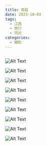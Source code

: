 ```yaml
---
title: 南昌
date: 2023-10-03
tags:
  - 江西
  - 旅行
  - 风光
categories:
  - 摄影
---
```


<img src="https://www.ohpooh.space/%E6%91%84%E5%BD%B1/%E5%8D%97%E6%98%8C/haou-1057674.jpg" alt="">

<!-- more -->

![Alt Text](https://www.ohpooh.space/%E6%91%84%E5%BD%B1%2F%E5%8D%97%E6%98%8C%2Fhaou-1057466.jpg)

![Alt Text](https://www.ohpooh.space/%E6%91%84%E5%BD%B1%2F%E5%8D%97%E6%98%8C%2Fhaou-1057471.jpg)

![Alt Text](https://www.ohpooh.space/%E6%91%84%E5%BD%B1%2F%E5%8D%97%E6%98%8C%2Fhaou-1057507.jpg)

![Alt Text](https://www.ohpooh.space/%E6%91%84%E5%BD%B1%2F%E5%8D%97%E6%98%8C%2Fhaou-1057509.jpg)

![Alt Text](https://www.ohpooh.space/%E6%91%84%E5%BD%B1%2F%E5%8D%97%E6%98%8C%2Fhaou-1057524.jpg)

![Alt Text](https://www.ohpooh.space/%E6%91%84%E5%BD%B1%2F%E5%8D%97%E6%98%8C%2Fhaou-1057590.jpg)

![Alt Text](https://www.ohpooh.space/%E6%91%84%E5%BD%B1%2F%E5%8D%97%E6%98%8C%2Fhaou-1057594.jpg)

![Alt Text](https://www.ohpooh.space/%E6%91%84%E5%BD%B1%2F%E5%8D%97%E6%98%8C%2Fhaou-1057610.jpg)

![Alt Text](https://www.ohpooh.space/%E6%91%84%E5%BD%B1%2F%E5%8D%97%E6%98%8C%2Fhaou-1057647.jpg)
